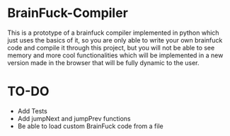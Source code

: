 # BrainFuck-Compiler

This is a prototype of a brainfuck compiler implemented in python which just uses the basics of it, so you are only able to write your own brainfuck code and compile it through this project, but you will not be able to see memory and more cool functionalities which will be implemented in a new version made in the browser that will be fully dynamic to the user.

# TO-DO
- Add Tests
- Add jumpNext and jumpPrev functions
- Be able to load custom BrainFuck code from a file
